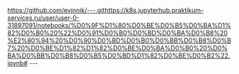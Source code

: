 https://github.com/evinnik/---.githttps://k8s.jupyterhub.praktikum-services.ru/user/user-0-31897091/notebooks/%D0%9F%D1%80%D0%BE%D0%B5%D0%BA%D1%82%D0%B0%20%22%D0%91%D0%B0%D0%BD%D0%BA%D0%B8%20%E2%80%94%20%D0%90%D0%BD%D0%B0%D0%BB%D0%B8%D0%B7%20%D0%BE%D1%82%D1%82%D0%BE%D0%BA%D0%B0%20%D0%BA%D0%BB%D0%B8%D0%B5%D0%BD%D1%82%D0%BE%D0%B2%22.ipynb# ---
